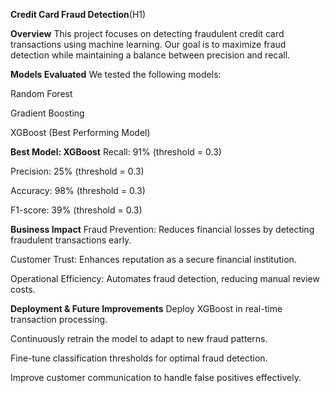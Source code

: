 **Credit Card Fraud Detection**(H1)

**Overview**
This project focuses on detecting fraudulent credit card transactions using machine learning. Our goal is to maximize fraud detection while maintaining a balance between precision and recall.

**Models Evaluated**
We tested the following models:

Random Forest

Gradient Boosting

XGBoost (Best Performing Model)

**Best Model: XGBoost**
Recall: 91% (threshold = 0.3)

Precision: 25% (threshold = 0.3)

Accuracy: 98% (threshold = 0.3)

F1-score: 39% (threshold = 0.3)

**Business Impact**
Fraud Prevention: Reduces financial losses by detecting fraudulent transactions early.

Customer Trust: Enhances reputation as a secure financial institution.

Operational Efficiency: Automates fraud detection, reducing manual review costs.

**Deployment & Future Improvements**
Deploy XGBoost in real-time transaction processing.

Continuously retrain the model to adapt to new fraud patterns.

Fine-tune classification thresholds for optimal fraud detection.

Improve customer communication to handle false positives effectively.
